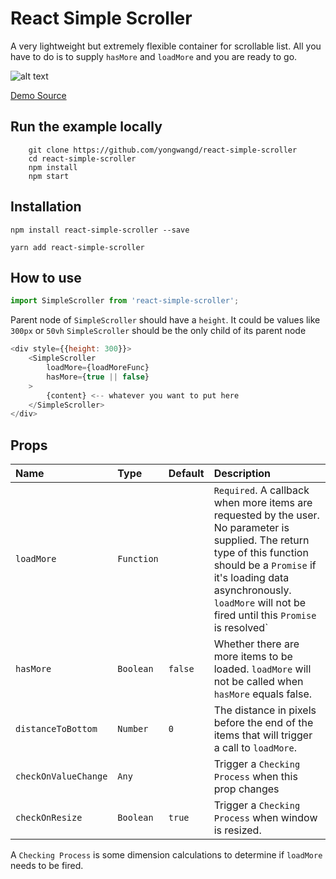 # React Simple Scroller

A very lightweight but extremely flexible container for scrollable list. All you
have to do is to supply `hasMore` and `loadMore` and you are ready to go.

![alt text](https://raw.githubusercontent.com/yongwangd/react-simple-scroller/master/demo.gif)

[Demo Source](https://github.com/yongwangd/react-simple-scroller/blob/master/test/index.js)

## Run the example locally

```
    git clone https://github.com/yongwangd/react-simple-scroller
    cd react-simple-scroller
    npm install
    npm start
```

## Installation

```
npm install react-simple-scroller --save
```

```
yarn add react-simple-scroller
```

## How to use

```js
import SimpleScroller from 'react-simple-scroller';
```

Parent node of `SimpleScroller` should have a `height`. It could be values like
`300px` or `50vh` `SimpleScroller` should be the only child of its parent node

```js
<div style={{height: 300}}>
    <SimpleScroller
        loadMore={loadMoreFunc}
        hasMore={true || false}
    >
        {content} <-- whatever you want to put here
    </SimpleScroller>
</div>
```

## Props

| Name                 | Type       | Default | Description                                                                                                                                                                                                                                            |
| :------------------- | :--------- | :------ | :----------------------------------------------------------------------------------------------------------------------------------------------------------------------------------------------------------------------------------------------------- |
| `loadMore`           | `Function` |         | `Required`. A callback when more items are requested by the user. No parameter is supplied. The return type of this function should be a `Promise` if it's loading data asynchronously. `loadMore` will not be fired until this `Promise` is resolved` |
| `hasMore`            | `Boolean`  | `false` | Whether there are more items to be loaded. `loadMore` will not be called when `hasMore` equals false.                                                                                                                                                  |
| `distanceToBottom`   | `Number`   | `0`     | The distance in pixels before the end of the items that will trigger a call to `loadMore`.                                                                                                                                                             |
| `checkOnValueChange` | `Any`      |         | Trigger a `Checking Process` when this prop changes                                                                                                                                                                                                    |
| `checkOnResize`      | `Boolean`  | `true`  | Trigger a `Checking Process` when window is resized.                                                                                                                                                                                                   |

A `Checking Process` is some dimension calculations to determine if `loadMore`
needs to be fired.
